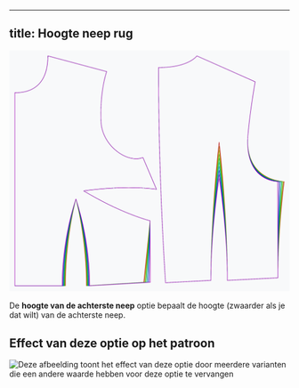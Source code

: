 ***

## title: Hoogte neep rug

![Het effect van de optie voor de hoogte achterste neep op het patroon](sample.png)

De **hoogte van de achterste neep** optie bepaalt de hoogte (zwaarder als je dat wilt) van de achterste neep.

## Effect van deze optie op het patroon

![Deze afbeelding toont het effect van deze optie door meerdere varianten die een andere waarde hebben voor deze optie te vervangen](bella\_backdartheight\_sample.svg "Effect van deze optie op het patroon")
